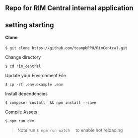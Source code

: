 ## Repo for RIM Central internal application 

## setting starting

#### Clone
```
$ git clone https://github.com/tcampbPPU/RimCentral.git

```

Change directory
```
$ cd rim_central
```

Update your Environment File
```
$ cp -rf .env.example .env
```

Install dependencies 
```
$ composer install  && npm install --save
```
Compile Assets
```
$ npm run dev
```
> Note run   `$ npm run watch  `   to enable hot reloading
